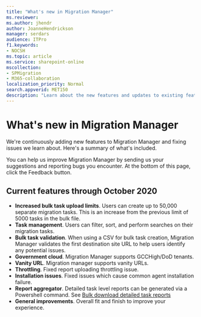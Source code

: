 ```yaml
---
title: "What's new in Migration Manager"
ms.reviewer: 
ms.author: jhendr
author: JoanneHendrickson
manager: serdars
audience: ITPro
f1.keywords:
- NOCSH
ms.topic: article
ms.service: sharepoint-online
mscollection: 
- SPMigration
- M365-collaboration
localization_priority: Normal
search.appverid: MET150
description: "Learn about the new features and updates to existing features in Migration Manager."
---
```



# What's new in Migration Manager

We're continuously adding new features to Migration Manager and fixing issues we learn about. Here's a summary of what's included.   

You can help us improve Migration Manager by sending us your suggestions and reporting bugs you encounter. At the bottom of this page, click the Feedback button.
  
  
## Current features through October 2020 

- **Increased bulk task upload limits**. Users can create up to 50,000 separate migration tasks. This is an increase from the previous limit of 5000 tasks in the bulk file.
- **Task management**. Users can filter, sort, and perform searches on their migration tasks.
- **Bulk task validation**. When using a CSV for bulk task creation, Migration Manager validates the first destination site URL to help users identify any potential issues.
- **Government cloud**. Migration Manager supports GCCHigh/DoD tenants.
- **Vanity URL**. Migration manager supports vanity URLs.
- **Throttling**. Fixed report uploading throttling issue.
- **Installation issues**. Fixed issues which cause common agent installation failure.
- **Report aggregator**.  Detailed task level reports can be generated via a Powershell command.  See [Bulk download detailed task reports](https://docs.microsoft.com/sharepointmigration/mm-reports#download-detailed-task-reports)
- **General improvements**. Overall fit and finish to improve your experience.

